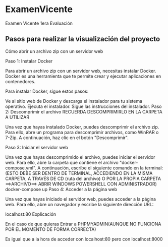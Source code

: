 
# ExamenVicente

Examen Vicente 1era Evaluación


## Pasos para realizar la visualización del proyecto



Cómo abrir un archivo zip con un servidor web

Paso 1: Instalar Docker

Para abrir un archivo zip con un servidor web, necesitas instalar Docker. Docker es una herramienta que te permite crear y ejecutar aplicaciones en contenedores.

Para instalar Docker, sigue estos pasos:

Ve al sitio web de Docker y descarga el instalador para tu sistema operativo.
Ejecuta el instalador.
Sigue las instrucciones del instalador.
Paso 2: Descomprimir el archivo
RECUERDA DESCOMPRIMIRLO EN LA CARPETA  A UTILIZAR

Una vez que hayas instalado Docker, puedes descomprimir el archivo zip. Para ello, abre un programa para descomprimir archivos, como WinRAR o 7-Zip. A continuación, haz clic en el botón "Descomprimir".

Paso 3: Iniciar el servidor web

Una vez que hayas descomprimido el archivo, puedes iniciar el servidor web. Para ello, abre la carpeta que contiene el archivo "docker-compose.yml". A continuación, escribe el siguiente comando en la terminal:
(ESTO DEBE SER DENTRO DE TERMINAL, ACCEDIENDO EN LA MISMA CARPETA, A TRAVÉS DE CD (ruta del archivo) O  POR LA PROPIA CARPETA ==>ARCHIVO==> ABRIR WINDOWS POWERSHELL CON ADMINISTRADOR)
docker-compose up
Paso 4: Acceder a la página web

Una vez que hayas iniciado el servidor web, puedes acceder a la página web. Para ello, abre un navegador y escribe la siguiente dirección URL:

localhost:80
Explicación

En el caso de que quieras Entrar a PHPMYADMIN(AUNQUE NO FUNCIONA POR EL MOMENTO DE FORMA CORRECTA)

Es igual que a la hora de acceder con localhost:80 pero con localhost:8000